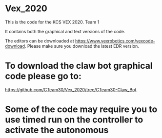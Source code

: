 # Vex_2020

This is the code for the KCS VEX 2020. Team 1

It contains both the graphical and text versions of the code.

The editors can be downloaded at https://www.vexrobotics.com/vexcode-download. Please make sure you download the latest EDR version.
 
 # To download the claw bot graphical code please go to:
 https://github.com/CTeam30/Vex_2020/tree/CTeam30-Claw_Bot.
 
 # Some of the code may require you to use timed run on the controller to activate the autonomous

